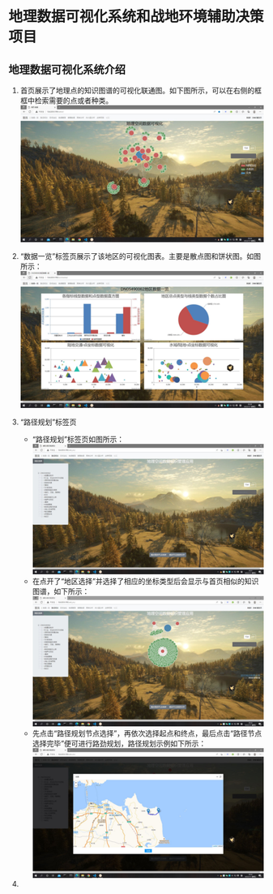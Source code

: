 # 地理数据可视化系统和战地环境辅助决策项目

## 地理数据可视化系统介绍
1. 首页展示了地理点的知识图谱的可视化联通图。如下图所示，可以在右侧的框框中检索需要的点或者种类。
![首页](./img/1.JPG)

2. “数据一览”标签页展示了该地区的可视化图表。主要是散点图和饼状图。如图所示：
![数据一览](./img/2.JPG)

3. “路径规划”标签页
    * “路径规划”标签页如图所示：
![路劲规划1](./img/3.JPG)
    * 在点开了“地区选择”并选择了相应的坐标类型后会显示与首页相似的知识图谱，如下所示：
![路劲规划2](./img/4.JPG)
    * 先点击“路径规划节点选择”，再依次选择起点和终点，最后点击“路径节点选择完毕”便可进行路劲规划，路径规划示例如下所示：
![路劲规划3](./img/5.JPG)

4. 

